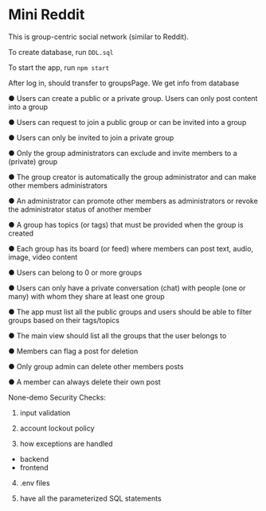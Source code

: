 # Mini Reddit

This is group-centric social network (similar to Reddit).

To create database, run `DDL.sql`

To start the app, run `npm start`

After log in, should transfer to groupsPage. We get info from database

● Users can create a public or a private group. Users can only post content into a group

● Users can request to join a public group or can be invited into a group

● Users can only be invited to join a private group

● Only the group administrators can exclude and invite members to a (private) group

● The group creator is automatically the group administrator and can make other members administrators

● An administrator can promote other members as administrators or revoke the administrator status of another member

● A group has topics (or tags) that must be provided when the group is created

● Each group has its board (or feed) where members can post text, audio, image, video content

● Users can belong to 0 or more groups

● Users can only have a private conversation (chat) with people (one or many) with whom they share at least one group

● The app must list all the public groups and users should be able to filter groups based on their tags/topics

● The main view should list all the groups that the user belongs to

● Members can flag a post for deletion

● Only group admin can delete other members posts

● A member can always delete their own post

None-demo Security Checks:
1. input validation

2. account lockout policy

3. how exceptions are handled
- backend
- frontend

4. .env files

5. have all the parameterized SQL statements

